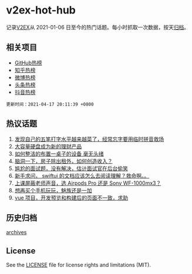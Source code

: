 # v2ex-hot-hub

 记录[V2EX](https://www.v2ex.com/)从 2021-01-06 日至今的热门话题。每小时抓取一次数据，按天[归档](archives)。
 
 ## 相关项目

- [GitHub热榜](https://github.com/snaildev/github-hot-hub)
- [知乎热榜](https://github.com/snaildev/zhihu-hot-hub)
- [微博热榜](https://github.com/snaildev/weibo-hot-hub)
- [头条热榜](https://github.com/snaildev/toutiao-hot-hub)
- [抖音热榜](https://github.com/snaildev/douyin-hot-hub)


 `更新时间：2021-04-17 20:11:39 +0800`

## 热议话题

1. [发现自己的五笔打字水平越来越菜了，经常忘字要用临时拼音救场](https://www.v2ex.com/t/771228)
1. [大容量硬盘成为新的理财产品](https://www.v2ex.com/t/771212)
1. [如何整洁的布置一桌子的设备 毫无头绪](https://www.v2ex.com/t/771180)
1. [脑洞一下，房子除出租外，如何创造收入？](https://www.v2ex.com/t/771230)
1. [尴尬的面试题，没有解决，估计面试官在后台偷笑](https://www.v2ex.com/t/771236)
1. [新手求问， swiftui 的文档应该怎么去阅读理解？救命啊。。](https://www.v2ex.com/t/771241)
1. [上课屏蔽老师声音，选 Airpods Pro 还是 Sony WF-1000mx3？](https://www.v2ex.com/t/771262)
1. [想再买个手机玩玩，魅族还是一加](https://www.v2ex.com/t/771270)
1. [vue 项目，开发预览和构建后的页面不一致，求助](https://www.v2ex.com/t/771169)

## 历史归档

[archives](archives)

## License

See the [LICENSE](LICENSE) file for license rights and limitations (MIT).
